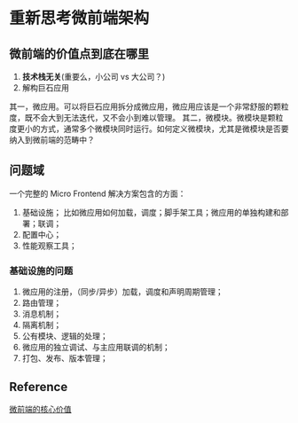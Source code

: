# 重新思考微前端架构

## 微前端的价值点到底在哪里

1. **技术栈无关**(重要么，小公司 vs 大公司？)
2. 解构巨石应用

其一，微应用。可以将巨石应用拆分成微应用，微应用应该是一个非常舒服的颗粒度，既不会大到无法迭代，又不会小到难以管理。
其二，微模块。微模块是颗粒度更小的方式，通常多个微模块同时运行。如何定义微模块，尤其是微模块是否要纳入到微前端的范畴中？

## 问题域

一个完整的 Micro Frontend 解决方案包含的方面：

1. 基础设施；
	比如微应用如何加载，调度；脚手架工具；微应用的单独构建和部署；联调；
2. 配置中心；
3. 性能观察工具；

### 基础设施的问题

1. 微应用的注册，（同步/异步）加载，调度和声明周期管理；
2. 路由管理；
3. 消息机制；
4. 隔离机制；
5. 公有模块、逻辑的处理；
6. 微应用的独立调试、与主应用联调的机制；
7. 打包、发布、版本管理；


## Reference

[微前端的核心价值](https://yuque.antfin-inc.com/youzhi.lk/onex/xhe45f)